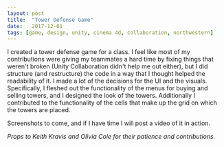 ```yaml
---
layout: post
title:  "Tower Defense Game"
date:   2017-12-01
tags: [game, design, unity, cinema 4d, collaboration, northwestern]
---
```

I created a tower defense game for a class. I feel like most of my contributions were giving my teammates a hard time by fixing things that weren't broken (Unity Collaboration didn't help me out either), but I did structure (and restructure) the code in a way that I thought helped the readability of it. I made a lot of the decisions for the UI and the visuals. Specifically, I fleshed out the functionality of the menus for buying and selling towers, and I designed the look of the towers. Additionally I contributed to the functionality of the cells that make up the grid on which the towers are placed.

Screenshots to come, and if I have time I will post a video of it in action.

*Props to Keith Kravis and Olivia Cole for their patience and contributions.*

